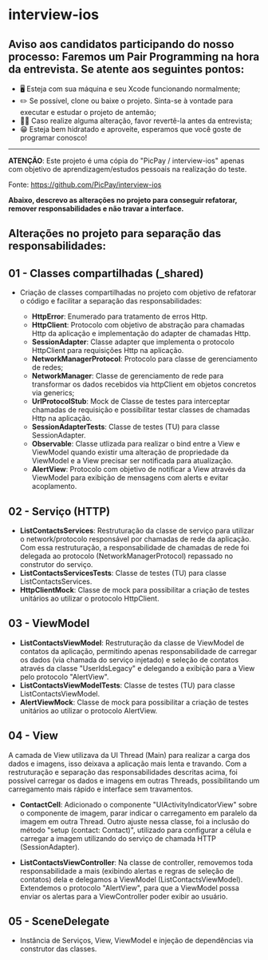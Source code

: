 # interview-ios

## Aviso aos candidatos participando do nosso processo: Faremos um Pair Programming na hora da entrevista. Se atente aos seguintes pontos:

- 🖥 Esteja com sua máquina e seu Xcode funcionando normalmente;
- ✏️ Se possível, clone ou baixe o projeto. Sinta-se à vontade para executar e estudar o projeto de antemão;
- 🙏🏻 Caso realize alguma alteração, favor revertê-la antes da entrevista;
- 😁 Esteja bem hidratado e aproveite, esperamos que você goste de programar conosco!

------------------------------------------------------------------------------------------------------------------------
**ATENÇÃO**: Este projeto é uma cópia do "PicPay / interview-ios" apenas com objetivo de aprendizagem/estudos pessoais na realização do teste.

Fonte: https://github.com/PicPay/interview-ios

**Abaixo, descrevo as alterações no projeto para conseguir refatorar, remover responsabilidades e não travar a interface.**

## Alterações no projeto para separação das responsabilidades:

## 01 - Classes compartilhadas (_shared)

- Criação de classes compartilhadas no projeto com objetivo de refatorar o código e facilitar a separação das responsabilidades:

  - **HttpError**: Enumerado para tratamento de erros Http.
  - **HttpClient**: Protocolo com objetivo de abstração para chamadas Http da aplicação e implementação do adapter de chamadas Http.
  - **SessionAdapter**: Classe adapter que implementa o protocolo HttpClient para requisições Http na aplicação.
  - **NetworkManagerProtocol**: Protocolo para classe de gerenciamento de redes;
  - **NetworkManager**: Classe de gerenciamento de rede para transformar os dados recebidos via httpClient em objetos concretos via generics;
  - **UrlProtocolStub**: Mock de Classe de testes para interceptar chamadas de requisição e possibilitar testar classes de chamadas Http na aplicação.
  - **SessionAdapterTests**: Classe de testes (TU) para classe SessionAdapter.
  - **Observable**: Classe utlizada para realizar o bind entre a View e ViewModel quando existir uma alteração de propriedade da ViewModel e a View precisar ser notificada para atualização. 
  - **AlertView**: Protocolo com objetivo de notificar a View através da ViewModel para exibição de mensagens com alerts e evitar acoplamento.

## 02 - Serviço (HTTP)

- **ListContactsServices**: Restruturação da classe de serviço para utilizar o network/protocolo responsável por chamadas de rede da aplicação. Com essa restruturação, a responsabilidade de chamadas de rede foi delegada ao protocolo (NetworkManagerProtocol) repassado no construtor do serviço.
- **ListContactsServicesTests**: Classe de testes (TU) para classe ListContactsServices.
- **HttpClientMock**: Classe de mock para possibilitar a criação de testes unitários ao utilizar o protocolo HttpClient.

## 03 - ViewModel

- **ListContactsViewModel**: Restruturação da classe de ViewModel de contatos da aplicação, permitindo apenas responsabilidade de carregar os dados (via chamada do serviço injetado) e seleção de contatos através da classe "UserIdsLegacy" e delegando a exibição para a View pelo protocolo "AlertView".
- **ListContactsViewModelTests**: Classe de testes (TU) para classe ListContactsViewModel.
- **AlertViewMock**: Classe de mock para possibilitar a criação de testes unitários ao utilizar o protocolo AlertView.

## 04 - View

A camada de View utilizava da UI Thread (Main) para realizar a carga dos dados e imagens, isso deixava a aplicação mais lenta e travando. Com a restruturação e separação das responsabilidades descritas acima, foi possível carregar os dados e imagens em outras Threads, possibilitando um carregamento mais rápido e interface sem travamentos.

- **ContactCell**: Adicionado o componente "UIActivityIndicatorView" sobre o componente de imagem, parar indicar o carregamento em paralelo da imagem em outra Thread. Outro ajuste nessa classe, foi a inclusão do método "setup (contact: Contact)", utilizado para configurar a célula e carregar a imagem utilizando do serviço de chamada HTTP (SessionAdapter).

- **ListContactsViewController**: Na classe de controller, removemos toda responsabilidade a mais (exibindo alertas e regras de seleção de contatos) dela e delegamos a ViewModel (ListContactsViewModel). Extendemos o protocolo "AlertView", para que a ViewModel possa enviar os alertas para a ViewController poder exibir ao usuário.

## 05 - SceneDelegate

- Instância de Serviços, View, ViewModel e injeção de dependências via construtor das classes.

